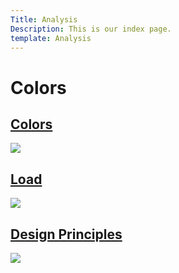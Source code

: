 ```yaml
---
Title: Analysis
Description: This is our index page.
template: Analysis
---
```


<div class="analysis-box analysis">
    <h1>Colors</h1>

</div>

<div class="analysis-box olors">
    <a href='analysis/01_colors'>
    <h2>Colors</h2>
    <img src="%base_url%/assets/img/colors.jpg">
    </a>

</div>

<div class="analysis-box load">
    <a href='analysis/02_load'>
    <h2>Load</h2>
    <img src="%base_url%/assets/img/load.jpg">
</div>

<div class="analysis-box design">
    <a href='analysis/03_design_principles'>
    <h2>Design Principles</h2>
    <img src="%base_url%/assets/img/design.jpg">
</div>


